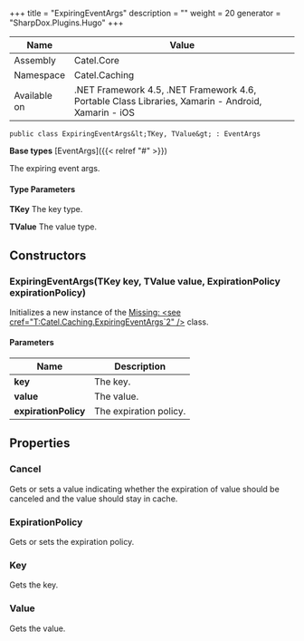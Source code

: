 

+++
title = "ExpiringEventArgs" 
description = ""
weight = 20
generator = "SharpDox.Plugins.Hugo"
+++

Name|Value
---|---
Assembly|Catel.Core
Namespace|Catel.Caching
Available on|.NET Framework 4.5, .NET Framework 4.6, Portable Class Libraries, Xamarin - Android, Xamarin - iOS

```
public class ExpiringEventArgs&lt;TKey, TValue&gt; : EventArgs
```

**Base types**
[EventArgs]({{&lt; relref "#" &gt;}})

The expiring event args.

#### Type Parameters

**TKey**
The key type.

**TValue**
The value type.

## Constructors

### ExpiringEventArgs(TKey key, TValue value, ExpirationPolicy expirationPolicy)

Initializes a new instance of the [Missing: &lt;see cref="T:Catel.Caching.ExpiringEventArgs`2" /&gt;](#) class.

#### Parameters

Name|Description
---|---
**key**|The key.
**value**|The value.
**expirationPolicy**|The expiration policy.

## Properties

### Cancel

Gets or sets a value indicating whether the expiration of value should be canceled and the value should stay in cache.

### ExpirationPolicy

Gets or sets the expiration policy.

### Key

Gets the key.

### Value

Gets the value.

